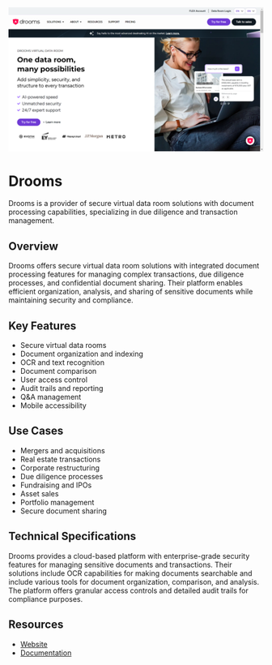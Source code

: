 ![Drooms](assets\drooms.png)

# Drooms

Drooms is a provider of secure virtual data room solutions with document processing capabilities, specializing in due diligence and transaction management.

## Overview

Drooms offers secure virtual data room solutions with integrated document processing features for managing complex transactions, due diligence processes, and confidential document sharing. Their platform enables efficient organization, analysis, and sharing of sensitive documents while maintaining security and compliance.

## Key Features

- Secure virtual data rooms
- Document organization and indexing
- OCR and text recognition
- Document comparison
- User access control
- Audit trails and reporting
- Q&A management
- Mobile accessibility

## Use Cases

- Mergers and acquisitions
- Real estate transactions
- Corporate restructuring
- Due diligence processes
- Fundraising and IPOs
- Asset sales
- Portfolio management
- Secure document sharing

## Technical Specifications

Drooms provides a cloud-based platform with enterprise-grade security features for managing sensitive documents and transactions. Their solutions include OCR capabilities for making documents searchable and include various tools for document organization, comparison, and analysis. The platform offers granular access controls and detailed audit trails for compliance purposes.

## Resources

- [Website](https://www.drooms.com)
- [Documentation](https://www.drooms.com/resources)
